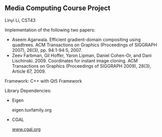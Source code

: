 ## Media Computing Course Project

Linyi Li, CST43



Implementation of the following two papers:

+ Aseem Agarwala. Efficient gradient-domain compositing using quadtrees. ACM Transactions on Graphics (Proceedings of SIGGRAPH 2007), 26(3), pp. 94:1-94:5, 2007.
+ Zeev Farbman, Gil Hoffer, Yaron Lipman, Daniel Cohen-Or, and Dani Lischinski. 2009. Coordinates for instant image cloning. ACM Transactions on Graphics (Proceedings of SIGGRAPH 2009), 28(3), Article 67, 2009.



Framework: C++ with Qt5 Framework

Library Dependencies:

+ Eigen

  eigen.tuxfamily.org


+ CGAL

  www.cgal.org